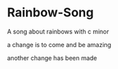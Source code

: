 # Rainbow-Song

 A song about rainbows with c minor

  a change is to come and be amazing  

another change has been made
